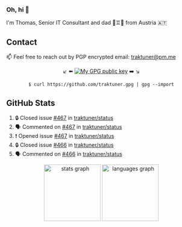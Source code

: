 ### Oh, hi 👋

I'm Thomas, Senior IT Consultant and dad 👶♊️👶 from Austria 🇦🇹

<!--
**traktuner/traktuner** is a ✨ _special_ ✨ repository because its `README.md` (this file) appears on your GitHub profile.

Here are some ideas to get you started:

- 🔭 I’m currently working on ...
- 🌱 I’m currently learning ...
- 👯 I’m looking to collaborate on ...
- 🤔 I’m looking for help with ...
- 💬 Ask me about ...
- 📫 How to reach me: ...
- 😄 Pronouns: ...
- ⚡ Fun fact: ...
-->

## Contact
📫 Feel free to reach out by PGP encrypted email:
traktuner@pm.me

<div align="center" markdown="1">

↙️ ⬅️ [![My GPG public key](https://img.shields.io/badge/PGP%20public%20key-6D4AFF?style=for-the-badge)](https://github.com/traktuner.gpg) ➡️ ↘️

```shell
$ curl https://github.com/traktuner.gpg | gpg --import
```

</div>

## GitHub Stats
<!--START_SECTION:activity-->
1. 🔒 Closed issue [#467](https://github.com/traktuner/status/issues/467) in [traktuner/status](https://github.com/traktuner/status)
2. 🗣 Commented on [#467](https://github.com/traktuner/status/issues/467#issuecomment-2523528378) in [traktuner/status](https://github.com/traktuner/status)
3. ❗ Opened issue [#467](https://github.com/traktuner/status/issues/467) in [traktuner/status](https://github.com/traktuner/status)
4. 🔒 Closed issue [#466](https://github.com/traktuner/status/issues/466) in [traktuner/status](https://github.com/traktuner/status)
5. 🗣 Commented on [#466](https://github.com/traktuner/status/issues/466#issuecomment-2509717744) in [traktuner/status](https://github.com/traktuner/status)
<!--END_SECTION:activity-->

<div align="center">
  <img src="https://github-readme-stats.vercel.app/api?username=traktuner&hide_title=false&hide_rank=false&show_icons=true&include_all_commits=true&count_private=true&disable_animations=false&theme=dracula&locale=en&hide_border=false&order=1" height="150" alt="stats graph"  />
  <img src="https://github-readme-stats.vercel.app/api/top-langs?username=traktuner&locale=en&hide_title=false&layout=compact&card_width=320&langs_count=5&theme=dracula&hide_border=false&order=2" height="150" alt="languages graph"  />
</div>
